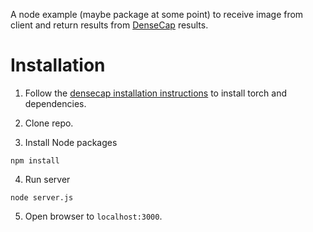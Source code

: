 A node example (maybe package at some point) to receive image from client and return results from [DenseCap](https://github.com/jcjohnson/densecap) results.

# Installation

1. Follow the [densecap installation instructions](https://github.com/jcjohnson/densecap#installation) to install torch and dependencies.

2. Clone repo.

3. Install Node packages

```
npm install
```

4. Run server

```
node server.js
```

5. Open browser to `localhost:3000`.
